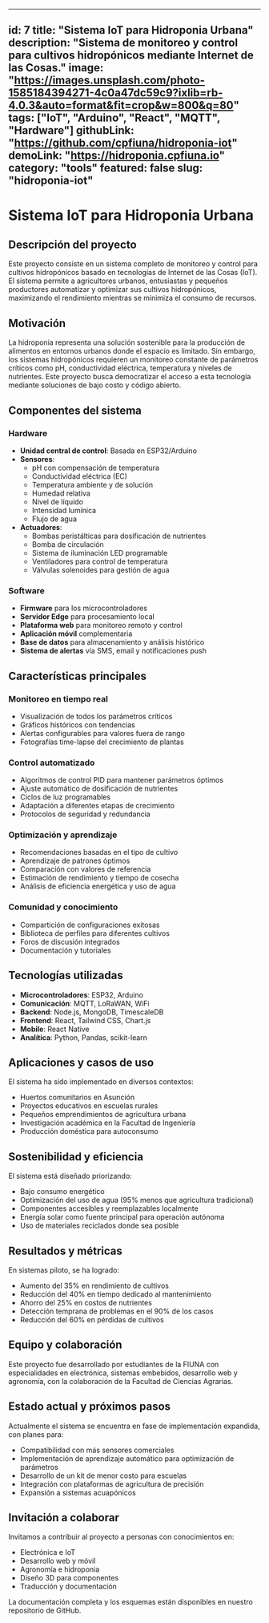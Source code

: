 
---
id: 7
title: "Sistema IoT para Hidroponia Urbana"
description: "Sistema de monitoreo y control para cultivos hidropónicos mediante Internet de las Cosas."
image: "https://images.unsplash.com/photo-1585184394271-4c0a47dc59c9?ixlib=rb-4.0.3&auto=format&fit=crop&w=800&q=80"
tags: ["IoT", "Arduino", "React", "MQTT", "Hardware"]
githubLink: "https://github.com/cpfiuna/hidroponia-iot"
demoLink: "https://hidroponia.cpfiuna.io"
category: "tools"
featured: false
slug: "hidroponia-iot"
---

# Sistema IoT para Hidroponia Urbana

## Descripción del proyecto

Este proyecto consiste en un sistema completo de monitoreo y control para cultivos hidropónicos basado en tecnologías de Internet de las Cosas (IoT). El sistema permite a agricultores urbanos, entusiastas y pequeños productores automatizar y optimizar sus cultivos hidropónicos, maximizando el rendimiento mientras se minimiza el consumo de recursos.

## Motivación

La hidroponia representa una solución sostenible para la producción de alimentos en entornos urbanos donde el espacio es limitado. Sin embargo, los sistemas hidropónicos requieren un monitoreo constante de parámetros críticos como pH, conductividad eléctrica, temperatura y niveles de nutrientes. Este proyecto busca democratizar el acceso a esta tecnología mediante soluciones de bajo costo y código abierto.

## Componentes del sistema

### Hardware
- **Unidad central de control**: Basada en ESP32/Arduino
- **Sensores**:
  - pH con compensación de temperatura
  - Conductividad eléctrica (EC)
  - Temperatura ambiente y de solución
  - Humedad relativa
  - Nivel de líquido
  - Intensidad lumínica
  - Flujo de agua
- **Actuadores**:
  - Bombas peristálticas para dosificación de nutrientes
  - Bomba de circulación
  - Sistema de iluminación LED programable
  - Ventiladores para control de temperatura
  - Válvulas solenoides para gestión de agua

### Software
- **Firmware** para los microcontroladores
- **Servidor Edge** para procesamiento local
- **Plataforma web** para monitoreo remoto y control
- **Aplicación móvil** complementaria
- **Base de datos** para almacenamiento y análisis histórico
- **Sistema de alertas** vía SMS, email y notificaciones push

## Características principales

### Monitoreo en tiempo real
- Visualización de todos los parámetros críticos
- Gráficos históricos con tendencias
- Alertas configurables para valores fuera de rango
- Fotografías time-lapse del crecimiento de plantas

### Control automatizado
- Algoritmos de control PID para mantener parámetros óptimos
- Ajuste automático de dosificación de nutrientes
- Ciclos de luz programables
- Adaptación a diferentes etapas de crecimiento
- Protocolos de seguridad y redundancia

### Optimización y aprendizaje
- Recomendaciones basadas en el tipo de cultivo
- Aprendizaje de patrones óptimos
- Comparación con valores de referencia
- Estimación de rendimiento y tiempo de cosecha
- Análisis de eficiencia energética y uso de agua

### Comunidad y conocimiento
- Compartición de configuraciones exitosas
- Biblioteca de perfiles para diferentes cultivos
- Foros de discusión integrados
- Documentación y tutoriales

## Tecnologías utilizadas

- **Microcontroladores**: ESP32, Arduino
- **Comunicación**: MQTT, LoRaWAN, WiFi
- **Backend**: Node.js, MongoDB, TimescaleDB
- **Frontend**: React, Tailwind CSS, Chart.js
- **Mobile**: React Native
- **Analítica**: Python, Pandas, scikit-learn

## Aplicaciones y casos de uso

El sistema ha sido implementado en diversos contextos:
- Huertos comunitarios en Asunción
- Proyectos educativos en escuelas rurales
- Pequeños emprendimientos de agricultura urbana
- Investigación académica en la Facultad de Ingeniería
- Producción doméstica para autoconsumo

## Sostenibilidad y eficiencia

El sistema está diseñado priorizando:
- Bajo consumo energético
- Optimización del uso de agua (95% menos que agricultura tradicional)
- Componentes accesibles y reemplazables localmente
- Energía solar como fuente principal para operación autónoma
- Uso de materiales reciclados donde sea posible

## Resultados y métricas

En sistemas piloto, se ha logrado:
- Aumento del 35% en rendimiento de cultivos
- Reducción del 40% en tiempo dedicado al mantenimiento
- Ahorro del 25% en costos de nutrientes
- Detección temprana de problemas en el 90% de los casos
- Reducción del 60% en pérdidas de cultivos

## Equipo y colaboración

Este proyecto fue desarrollado por estudiantes de la FIUNA con especialidades en electrónica, sistemas embebidos, desarrollo web y agronomía, con la colaboración de la Facultad de Ciencias Agrarias.

## Estado actual y próximos pasos

Actualmente el sistema se encuentra en fase de implementación expandida, con planes para:
- Compatibilidad con más sensores comerciales
- Implementación de aprendizaje automático para optimización de parámetros
- Desarrollo de un kit de menor costo para escuelas
- Integración con plataformas de agricultura de precisión
- Expansión a sistemas acuapónicos

## Invitación a colaborar

Invitamos a contribuir al proyecto a personas con conocimientos en:
- Electrónica e IoT
- Desarrollo web y móvil
- Agronomía e hidroponia
- Diseño 3D para componentes
- Traducción y documentación

La documentación completa y los esquemas están disponibles en nuestro repositorio de GitHub.
